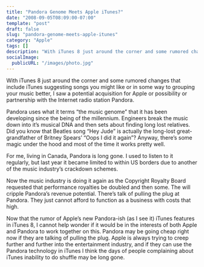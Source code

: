 ```yaml
---
title: "Pandora Genome Meets Apple iTunes?"
date: "2008-09-05T08:09:00-07:00"
template: "post"
draft: false
slug: "pandora-genome-meets-apple-itunes"
category: "Apple"
tags: []
description: "With iTunes 8 just around the corner and some rumored changes that include iTunes suggesting songs you might like or in some way to grouping your music better,"
socialImage:
  publicURL: "/images/photo.jpg"
---
```

With iTunes 8 just around the corner and some rumored changes that include iTunes suggesting songs you might like or in some way to grouping your music better, I saw a potential acquisition for Apple or possibility or partnership with the Internet radio station Pandora.<a href="https://4.bp.blogspot.com/_PQOgjfAsIN4/SMFJ8_4hdHI/AAAAAAAAAGI/1s0A8U2JxJg/s1600-h/pandora_itunes.png" onblur="try {parent.deselectBloggerImageGracefully();} catch(e) {}" rel="nofollow">

<img alt="" border="0" id="BLOGGER_PHOTO_ID_5242552753525453938" src="https://4.bp.blogspot.com/_PQOgjfAsIN4/SMFJ8_4hdHI/AAAAAAAAAGI/1s0A8U2JxJg/s400/pandora_itunes.png" style="float:right; margin:0 0 10px 10px;cursor:pointer; cursor:hand;"/>

</a>

Pandora uses what it terms “the music genome” that it has been developing since the being of the millennium. Engineers break the music down into it’s musical DNA and then sets about finding long lost relatives. Did you know that Beatles song “Hey Jude” is actually the long-lost great-grandfather of Britney Spears’ “Oops I did it again”? Anyway, there’s some magic under the hood and most of the time it works pretty well.

For me, living in Canada, Pandora is long gone. I used to listen to it regularly, but last year it became limited to within US borders due to another of the music industry’s crackdown schemes.

Now the music industry is doing it again as the Copyright Royalty Board requested that performance royalties be doubled and then some. The will cripple Pandora’s revenue potential. There’s talk of pulling the plug at Pandora. They just cannot afford to function as a business with costs that high.

Now that the rumor of Apple’s new Pandora-ish (as I see it) iTunes features in iTunes 8, I cannot help wonder if it would be in the interests of both Apple and Pandora to work together on this. Pandora may be going cheap right now if they are talking of pulling the plug. Apple is always trying to creep further and further into the entertainment industry, and if they can use the Pandora technology in iTunes I think the days of people complaining about iTunes inability to do shuffle may be long gone.


